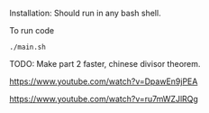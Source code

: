 Installation:
Should run in any bash shell.

To run code
```
./main.sh
```


TODO:
Make part 2 faster, chinese divisor theorem.

https://www.youtube.com/watch?v=DpawEn9jPEA

https://www.youtube.com/watch?v=ru7mWZJlRQg